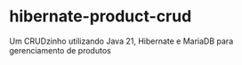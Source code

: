 # hibernate-product-crud
Um CRUDzinho utilizando Java 21, Hibernate e MariaDB para gerenciamento de produtos
